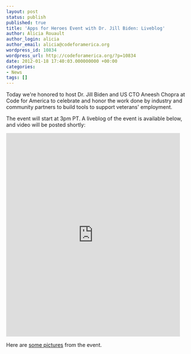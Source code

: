 ```yaml
---
layout: post
status: publish
published: true
title: 'Apps for Heroes Event with Dr. Jill Biden: Liveblog'
author: Alicia Rouault
author_login: alicia
author_email: alicia@codeforamerica.org
wordpress_id: 10834
wordpress_url: http://codeforamerica.org/?p=10834
date: 2012-01-18 17:40:03.000000000 +00:00
categories:
- News
tags: []
---
```

Today we're honored to host Dr. Jill Biden and US CTO Aneesh Chopra at Code for America to celebrate and honor the work done by industry and community partners to build tools to support veterans' employment.

The event will start at 3pm PT. A liveblog of the event is available below, and video will be posted shortly:

<iframe src="http://www.coveritlive.com/index2.php/option=com_altcaster/task=viewaltcast/altcast_code=68fec72096/height=550/width=470" frameborder="0" scrolling="no" width="470px" height="550px"></iframe>

Here are <a href="http://www.flickr.com/photos/codeforamerica/sets/72157628933870483/with/6723379175/" target="_blank">some pictures</a> from the event.
